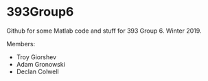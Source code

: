 # 393Group6
Github for some Matlab code and stuff for 393 Group 6.  Winter 2019.

Members:
* Troy Giorshev
* Adam Gronowski
* Declan Colwell
